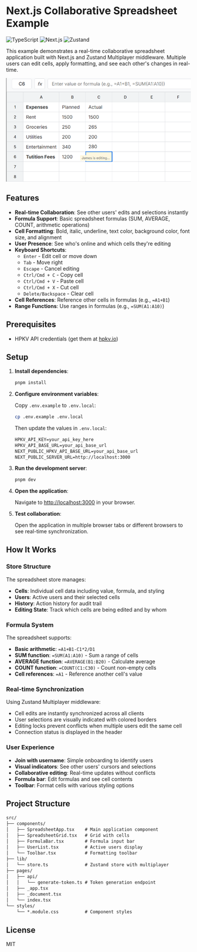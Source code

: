 # Next.js Collaborative Spreadsheet Example

![TypeScript](https://img.shields.io/badge/typescript-%23007ACC.svg?style=for-the-badge&logo=typescript&logoColor=white)
![Next.js](https://img.shields.io/badge/Next.js-%23000000.svg?style=for-the-badge&logo=next.js&logoColor=white)
![Zustand](https://img.shields.io/badge/zustand-%23FF6B6B.svg?style=for-the-badge&logo=zustand&logoColor=white)


This example demonstrates a real-time collaborative spreadsheet application built with Next.js and Zustand Multiplayer middleware. Multiple users can edit cells, apply formatting, and see each other's changes in real-time.

![Collaborative Drawing Canvas Screenshot](../../.github/assets/examples/spreadsheet.png)

## Features

- **Real-time Collaboration**: See other users' edits and selections instantly
- **Formula Support**: Basic spreadsheet formulas (SUM, AVERAGE, COUNT, arithmetic operations)
- **Cell Formatting**: Bold, italic, underline, text color, background color, font size, and alignment
- **User Presence**: See who's online and which cells they're editing
- **Keyboard Shortcuts**: 
  - `Enter` - Edit cell or move down
  - `Tab` - Move right
  - `Escape` - Cancel editing
  - `Ctrl/Cmd + C` - Copy cell
  - `Ctrl/Cmd + V` - Paste cell
  - `Ctrl/Cmd + X` - Cut cell
  - `Delete/Backspace` - Clear cell
- **Cell References**: Reference other cells in formulas (e.g., `=A1+B1`)
- **Range Functions**: Use ranges in formulas (e.g., `=SUM(A1:A10)`)

## Prerequisites

- HPKV API credentials (get them at [hpkv.io](https://hpkv.io))

## Setup

1. **Install dependencies**:
   ```bash
   pnpm install
   ```

2. **Configure environment variables**:
   
   Copy `.env.example` to `.env.local`:
   ```bash
   cp .env.example .env.local
   ```

   Then update the values in `.env.local`:
   ```env
   HPKV_API_KEY=your_api_key_here
   HPKV_API_BASE_URL=your_api_base_url
   NEXT_PUBLIC_HPKV_API_BASE_URL=your_api_base_url
   NEXT_PUBLIC_SERVER_URL=http://localhost:3000
   ```

3. **Run the development server**:
   ```bash
   pnpm dev
   ```

4. **Open the application**:
   
   Navigate to [http://localhost:3000](http://localhost:3000) in your browser.

5. **Test collaboration**:
   
   Open the application in multiple browser tabs or different browsers to see real-time synchronization.

## How It Works

### Store Structure

The spreadsheet store manages:
- **Cells**: Individual cell data including value, formula, and styling
- **Users**: Active users and their selected cells
- **History**: Action history for audit trail
- **Editing State**: Track which cells are being edited and by whom

### Formula System

The spreadsheet supports:
- **Basic arithmetic**: `=A1+B1-C1*2/D1`
- **SUM function**: `=SUM(A1:A10)` - Sum a range of cells
- **AVERAGE function**: `=AVERAGE(B1:B20)` - Calculate average
- **COUNT function**: `=COUNT(C1:C30)` - Count non-empty cells
- **Cell references**: `=A1` - Reference another cell's value

### Real-time Synchronization

Using Zustand Multiplayer middleware:
- Cell edits are instantly synchronized across all clients
- User selections are visually indicated with colored borders
- Editing locks prevent conflicts when multiple users edit the same cell
- Connection status is displayed in the header

### User Experience

- **Join with username**: Simple onboarding to identify users
- **Visual indicators**: See other users' cursors and selections
- **Collaborative editing**: Real-time updates without conflicts
- **Formula bar**: Edit formulas and see cell contents
- **Toolbar**: Format cells with various styling options

## Project Structure

```
src/
├── components/
│   ├── SpreadsheetApp.tsx    # Main application component
│   ├── SpreadsheetGrid.tsx   # Grid with cells
│   ├── FormulaBar.tsx        # Formula input bar
│   ├── UserList.tsx          # Active users display
│   └── Toolbar.tsx           # Formatting toolbar
├── lib/
│   └── store.ts              # Zustand store with multiplayer
├── pages/
│   ├── api/
│   │   └── generate-token.ts # Token generation endpoint
│   ├── _app.tsx
│   ├── _document.tsx
│   └── index.tsx
└── styles/
    └── *.module.css          # Component styles
```

## License

MIT